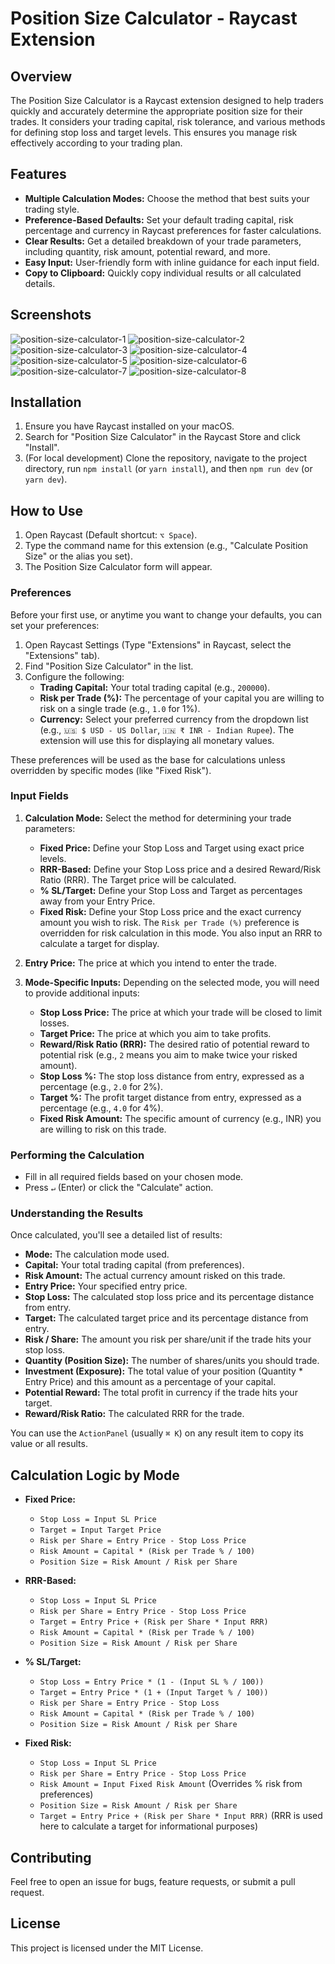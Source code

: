 # Position Size Calculator - Raycast Extension

## Overview

The Position Size Calculator is a Raycast extension designed to help traders quickly and accurately determine the appropriate position size for their trades. It considers your trading capital, risk tolerance, and various methods for defining stop loss and target levels. This ensures you manage risk effectively according to your trading plan.

## Features

- **Multiple Calculation Modes:** Choose the method that best suits your trading style.
- **Preference-Based Defaults:** Set your default trading capital, risk percentage and currency in Raycast preferences for faster calculations.
- **Clear Results:** Get a detailed breakdown of your trade parameters, including quantity, risk amount, potential reward, and more.
- **Easy Input:** User-friendly form with inline guidance for each input field.
- **Copy to Clipboard:** Quickly copy individual results or all calculated details.

## Screenshots

![position-size-calculator-1](./assets/screenshots/position-size-calculator-1.png)
![position-size-calculator-2](./assets/screenshots/position-size-calculator-2.png)
![position-size-calculator-3](./assets/screenshots/position-size-calculator-3.png)
![position-size-calculator-4](./assets/screenshots/position-size-calculator-4.png)
![position-size-calculator-5](./assets/screenshots/position-size-calculator-5.png)
![position-size-calculator-6](./assets/screenshots/position-size-calculator-6.png)
![position-size-calculator-7](./assets/screenshots/position-size-calculator-7.png)
![position-size-calculator-8](./assets/screenshots/position-size-calculator-8.png)

## Installation

1.  Ensure you have Raycast installed on your macOS.
2.  Search for "Position Size Calculator" in the Raycast Store and click "Install".
3.  (For local development) Clone the repository, navigate to the project directory, run `npm install` (or `yarn install`), and then `npm run dev` (or `yarn dev`).

## How to Use

1.  Open Raycast (Default shortcut: `⌥ Space`).
2.  Type the command name for this extension (e.g., "Calculate Position Size" or the alias you set).
3.  The Position Size Calculator form will appear.

### Preferences

Before your first use, or anytime you want to change your defaults, you can set your preferences:

1.  Open Raycast Settings (Type "Extensions" in Raycast, select the "Extensions" tab).
2.  Find "Position Size Calculator" in the list.
3.  Configure the following:
    - **Trading Capital:** Your total trading capital (e.g., `200000`).
    - **Risk per Trade (%):** The percentage of your capital you are willing to risk on a single trade (e.g., `1.0` for 1%).
    - **Currency:** Select your preferred currency from the dropdown list (e.g., `🇺🇸 $ USD - US Dollar`, `🇮🇳 ₹ INR - Indian Rupee`). The extension will use this for displaying all monetary values.

These preferences will be used as the base for calculations unless overridden by specific modes (like "Fixed Risk").

### Input Fields

1.  **Calculation Mode:** Select the method for determining your trade parameters:

    - **Fixed Price:** Define your Stop Loss and Target using exact price levels.
    - **RRR-Based:** Define your Stop Loss price and a desired Reward/Risk Ratio (RRR). The Target price will be calculated.
    - **% SL/Target:** Define your Stop Loss and Target as percentages away from your Entry Price.
    - **Fixed Risk:** Define your Stop Loss price and the exact currency amount you wish to risk. The `Risk per Trade (%)` preference is overridden for risk calculation in this mode. You also input an RRR to calculate a target for display.

2.  **Entry Price:** The price at which you intend to enter the trade.

3.  **Mode-Specific Inputs:** Depending on the selected mode, you will need to provide additional inputs:
    - **Stop Loss Price:** The price at which your trade will be closed to limit losses.
    - **Target Price:** The price at which you aim to take profits.
    - **Reward/Risk Ratio (RRR):** The desired ratio of potential reward to potential risk (e.g., `2` means you aim to make twice your risked amount).
    - **Stop Loss %:** The stop loss distance from entry, expressed as a percentage (e.g., `2.0` for 2%).
    - **Target %:** The profit target distance from entry, expressed as a percentage (e.g., `4.0` for 4%).
    - **Fixed Risk Amount:** The specific amount of currency (e.g., INR) you are willing to risk on this trade.

### Performing the Calculation

- Fill in all required fields based on your chosen mode.
- Press `↵` (Enter) or click the "Calculate" action.

### Understanding the Results

Once calculated, you'll see a detailed list of results:

- **Mode:** The calculation mode used.
- **Capital:** Your total trading capital (from preferences).
- **Risk Amount:** The actual currency amount risked on this trade.
- **Entry Price:** Your specified entry price.
- **Stop Loss:** The calculated stop loss price and its percentage distance from entry.
- **Target:** The calculated target price and its percentage distance from entry.
- **Risk / Share:** The amount you risk per share/unit if the trade hits your stop loss.
- **Quantity (Position Size):** The number of shares/units you should trade.
- **Investment (Exposure):** The total value of your position (Quantity \* Entry Price) and this amount as a percentage of your capital.
- **Potential Reward:** The total profit in currency if the trade hits your target.
- **Reward/Risk Ratio:** The calculated RRR for the trade.

You can use the `ActionPanel` (usually `⌘ K`) on any result item to copy its value or all results.

## Calculation Logic by Mode

- **Fixed Price:**

  - `Stop Loss = Input SL Price`
  - `Target = Input Target Price`
  - `Risk per Share = Entry Price - Stop Loss Price`
  - `Risk Amount = Capital * (Risk per Trade % / 100)`
  - `Position Size = Risk Amount / Risk per Share`

- **RRR-Based:**

  - `Stop Loss = Input SL Price`
  - `Risk per Share = Entry Price - Stop Loss Price`
  - `Target = Entry Price + (Risk per Share * Input RRR)`
  - `Risk Amount = Capital * (Risk per Trade % / 100)`
  - `Position Size = Risk Amount / Risk per Share`

- **% SL/Target:**

  - `Stop Loss = Entry Price * (1 - (Input SL % / 100))`
  - `Target = Entry Price * (1 + (Input Target % / 100))`
  - `Risk per Share = Entry Price - Stop Loss`
  - `Risk Amount = Capital * (Risk per Trade % / 100)`
  - `Position Size = Risk Amount / Risk per Share`

- **Fixed Risk:**
  - `Stop Loss = Input SL Price`
  - `Risk per Share = Entry Price - Stop Loss Price`
  - `Risk Amount = Input Fixed Risk Amount` (Overrides % risk from preferences)
  - `Position Size = Risk Amount / Risk per Share`
  - `Target = Entry Price + (Risk per Share * Input RRR)` (RRR is used here to calculate a target for informational purposes)

## Contributing

Feel free to open an issue for bugs, feature requests, or submit a pull request.

## License

This project is licensed under the MIT License.
